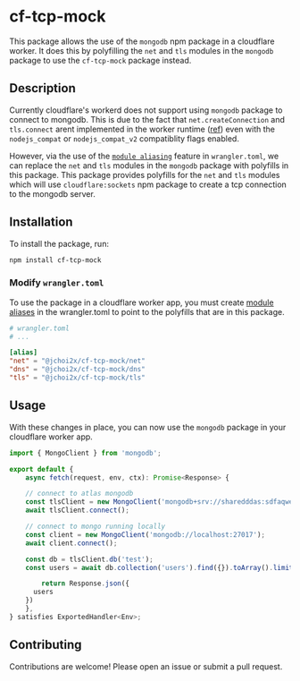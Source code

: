 # cf-tcp-mock
This package allows the use of the `mongodb` npm package in a cloudflare worker. It does this by polyfilling the `net` and `tls` modules in the `mongodb` package to use the `cf-tcp-mock` package instead.


## Description

Currently cloudflare's workerd does not support using `mongodb` package to connect to mongodb. This is due to the fact that `net.createConnection` and `tls.connect` arent
implemented in the worker runtime ([ref](https://developers.cloudflare.com/workers/runtime-apis/nodejs/#nodejs-api-polyfills)) even with the `nodejs_compat` or `nodejs_compat_v2` compatiblity flags enabled.

However, via the use of the [`module aliasing`](https://developers.cloudflare.com/workers/wrangler/configuration/#module-aliasing) feature in `wrangler.toml`, we can replace the `net` and `tls` modules in the `mongodb` package with polyfills in this package. This package provides polyfills for the `net` and `tls` modules which will use `cloudflare:sockets` npm package to create a tcp connection to the mongodb server.


## Installation

To install the package, run:

```sh
npm install cf-tcp-mock
```

### Modify `wrangler.toml`

To use the package in a cloudflare worker app, you must create [module aliases](https://developers.cloudflare.com/workers/wrangler/configuration/#module-aliasing) in the wrangler.toml to point to the polyfills that are in this package.

```toml
# wrangler.toml
# ...

[alias]
"net" = "@jchoi2x/cf-tcp-mock/net"
"dns" = "@jchoi2x/cf-tcp-mock/dns"
"tls" = "@jchoi2x/cf-tcp-mock/tls"
```


## Usage

With these changes in place, you can now use the `mongodb` package in your cloudflare worker app.

```typescript
import { MongoClient } from 'mongodb';

export default {
	async fetch(request, env, ctx): Promise<Response> {

    // connect to atlas mongodb
    const tlsClient = new MongoClient('mongodb+srv://sharedddas:sdfaqwevccfjkjde9ei@dvi.kevpg.mongodb.net/?retryWrites=true&w=majority&appName=dev');
    await tlsClient.connect();

    // connect to mongo running locally
    const client = new MongoClient('mongodb://localhost:27017');
    await client.connect();

    const db = tlsClient.db('test');
    const users = await db.collection('users').find({}).toArray().limit(10);

		return Response.json({
      users
    })
	},
} satisfies ExportedHandler<Env>;
```

## Contributing

Contributions are welcome! Please open an issue or submit a pull request.
